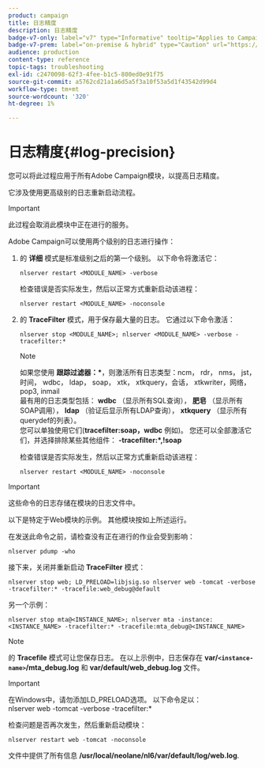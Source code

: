 ```yaml
---
product: campaign
title: 日志精度
description: 日志精度
badge-v7-only: label="v7" type="Informative" tooltip="Applies to Campaign Classic v7 only"
badge-v7-prem: label="on-premise & hybrid" type="Caution" url="https://experienceleague.adobe.com/docs/campaign-classic/using/installing-campaign-classic/architecture-and-hosting-models/hosting-models-lp/hosting-models.html?lang=en" tooltip="Applies to on-premise and hybrid deployments only"
audience: production
content-type: reference
topic-tags: troubleshooting
exl-id: c2470098-62f3-4fee-b1c5-800ed0e91f75
source-git-commit: a5762cd21a1a6d5a5f3a10f53a5d1f43542d99d4
workflow-type: tm+mt
source-wordcount: '320'
ht-degree: 1%

---
```


# 日志精度{#log-precision}



您可以将此过程应用于所有Adobe Campaign模块，以提高日志精度。

它涉及使用更高级别的日志重新启动流程。

>[!IMPORTANT]
>
>此过程会取消此模块中正在进行的服务。

Adobe Campaign可以使用两个级别的日志进行操作：

1. 的 **详细** 模式是标准级别之后的第一个级别。 以下命令将激活它：

   ```
   nlserver restart <MODULE_NAME> -verbose 
   ```

   检查错误是否实际发生，然后以正常方式重新启动该进程：

   ```
   nlserver restart <MODULE_NAME> -noconsole
   ```

1. 的 **TraceFilter** 模式，用于保存最大量的日志。 它通过以下命令激活：

   ```
   nlserver stop <MODULE_NAME>; nlserver <MODULE_NAME> -verbose -tracefilter:*
   ```

   >[!NOTE]
   >
   >如果您使用 **跟踪过滤器：&#42;**，则激活所有日志类型：ncm， rdr， nms， jst，时间， wdbc， ldap， soap， xtk， xtkquery，会话， xtkwriter，网络， pop3, inmail\
   >最有用的日志类型包括： **wdbc** （显示所有SQL查询）， **肥皂** （显示所有SOAP调用）， **ldap** （验证后显示所有LDAP查询）， **xtkquery** （显示所有querydef的列表）。\
   >您可以单独使用它们(**tracefilter:soap，wdbc** 例如)。 您还可以全部激活它们，并选择排除某些其他组件： **-tracefilter:&#42;,!soap**

   检查错误是否实际发生，然后以正常方式重新启动该进程：

   ```
   nlserver restart <MODULE_NAME> -noconsole
   ```

>[!IMPORTANT]
>
>这些命令的日志存储在模块的日志文件中。

以下是特定于Web模块的示例。 其他模块按如上所述运行。

在发送此命令之前，请检查没有正在进行的作业会受到影响：

```
nlserver pdump -who
```

接下来，关闭并重新启动 **TraceFilter** 模式：

```
nlserver stop web; LD_PRELOAD=libjsig.so nlserver web -tomcat -verbose -tracefilter:* -tracefile:web_debug@default
```

另一个示例：

```
nlserver stop mta@<INSTANCE_NAME>; nlserver mta -instance:<INSTANCE_NAME> -tracefilter:* -tracefile:mta_debug@<INSTANCE_NAME>
```

>[!NOTE]
>
>的 **Tracefile** 模式可让您保存日志。 在以上示例中，日志保存在 **var/`<instance-name>`/mta_debug.log** 和 **var/default/web_debug.log** 文件。

>[!IMPORTANT]
>
>在Windows中，请勿添加LD_PRELOAD选项。 以下命令足以：\
>nlserver web -tomcat -verbose -tracefilter:&#42;

检查问题是否再次发生，然后重新启动模块：

```
nlserver restart web -tomcat -noconsole
```

文件中提供了所有信息 **/usr/local/neolane/nl6/var/default/log/web.log**.
